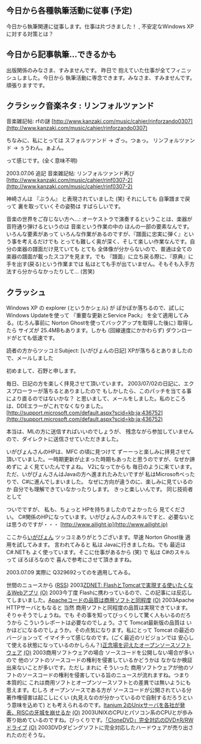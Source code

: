 ## 今日から各種執筆活動に従事 (予定)

今日から執筆関連に従事します。仕事は片づきました！ , 不安定なWindows XPに対する対策とは？






## 今日から記事執筆…できるかも


出版関係のみなさま、すみませんです。
昨日で 抱えていた仕事が全てフィニッシュしました。今日から 執筆活動に専念できます。みなさま、すみませんです。頑張りますです。

## クラシック音楽ネタ : リンフォルツァンド

音楽雑記帖: rfの謎
  [http://www.kanzaki.com/music/cahier/rinforzando0307](http://www.kanzaki.com/music/cahier/rinforzando0307)


ちなみに、私にとっては
スフォルツァンド
  → ざっ。つぁっ。
  リンフォルツァンド
  → ぅうわん。ぁよん。


って感じです。(全く意味不明)

2003.07.06 追記
音楽雑記帖: リンフォルツァンド再び
  [http://www.kanzaki.com/music/cahier/rinf0307-2](http://www.kanzaki.com/music/cahier/rinf0307-2)


神崎さんは 『ぶうん』 と表現されていました (笑)
それにしても 自筆譜まで戻って 裏を取っていくその姿勢は すばらしいです。

音楽の世界をご存じない方へ…: オーケストラで演奏するということは、楽器が音符通り弾けるというのは 音楽という作業の中の ほんの一部の要素なんです。いろんな要素があって いろんな作業があるのですが、『譜面に忠実に弾く』という事を考えるだけでも とっても難しく奥が深く、そして楽しい作業なんです。自分の楽器の譜面だけ見ていても とても 全体像が分からないので、普通は全ての楽器の譜面が載ったスコアを見ます。でも 『譜面』に立ち戻る際に、『原典』に手を出す(戻る)という作業までは 私はとても手が出ていません。そもそも入手方法すら分からなかったりして… (苦笑)

## クラッシュ


Windows XP の explorer (というかシェル) が ぽかぽか落ちるので、試しに Windows
Updateを使って 『重要な更新とService Pack』 を全て適用してみる。(むろん事前に
Norton Ghostを使ってバックアップを取得した後に)
取得したら サイズが 25.4MBもあります。しかも (回線速度にかかわらず) ダウンロードがとても低速です。


読者の方からツッコミSubject:  [いがぴょんの日記] XPが落ちるとありましたので、メールしました

 初めまして、石野と申します。

 毎日、日記の方を楽しく拝見させて頂いています。
2003/07/02の日記に、エクスプローラーが落ちるとありましたので もしかしたら、このパッチを当てる事により直るのではないかな？
と思いまして、メールをしました。私のところは、DDEエラーがこれでなくなりました。
[http://support.microsoft.com/default.aspx?scid=kb;ja;436752](http://support.microsoft.com/default.aspx?scid=kb;ja;436752)


本当は、MLの方に送信すればいいのでしょうが、 残念ながら参加していませんので、ダイレクトに送信させていただきました。

いがぴょんさんのHPは、MFC の頃に見つけて ずーーっと楽しみに拝見させて頂いていました。一時期更新が止まった時期もあったと思うのですが、なぜか諦めずに
よく見ていたんですよね。
V2になってからも 毎日のように来ています。ただ、いがぴょんさんはJavaの方へ進まれたみたいですが
私はMicrosoftべったりで、C#に進んでしまいました。
なぜに方向が違うのに、楽しみに見ているのか 自分でも理解できていなかったりします。
きっと楽しいんです。 同じ技術者として

ついでですが、 私も、ちょっと HPを持ちましたのでよかったら 見てください。
C#関係のHPになっています。いがぴょんさんのスキルですと、必要ないとは思うのですが・・・
[http://www.ailight.jp](http://www.ailight.jp)



ここから[いがぴょん](http://www.igapyon.jp/igapyon/diary/memo/memoigapyon.html)
ツッコミありがとうございます。早速 Norton Ghost後 適用を試してみます。
言われてみると 私は Javaに行きましたね。でも 最近は C#.NETも よく使っています。そこに仕事があるから
(笑)
で 私は C#のスキルって ぼろぼろなので 喜んで参考にさせて頂きますね。

2003.07.09 実際に Q329692ってのを適用してみる。



世間のニュースから ([RSS](ig030702-news.xml)) 2003[ZDNET: FlashとTomcatで実現する使いたくなるWebアプリ](http://www.zdnet.co.jp/developer/0307/01/dvn01.html) [(O)](http://www.zdnet.co.jp/developer/0307/01/dvn01.html) 2003今丁度 Flashに携わっているので、この記事には反応してしまいました。[Apacheコードの品質は商用ソフトと同程度](http://www.zdnet.co.jp/news/0307/02/nebt_04.html) [(O)](http://www.zdnet.co.jp/news/0307/02/nebt_04.html) 2003Apache HTTPサーバともなると 当然 商用ソフトと同程度の品質は実現できています。そりゃそうでしょうね。でも その事を知ってびっくりして驚く人もいるのだろうから こういうレポートは必要なのでしょう。さて Tomcat最新版の品質は いかほどになるのでしょうか。その点気になります。私にとって Tomcat の最近のバージョンって イマイチって感じなのです。(ごく最近のリビジョンでは 安心して使える状態になっているのかしらん？)[正念場を迎えたオープンソースソフトウェア](http://japan.cnet.com/news/pers/story/0,2000047682,20059081,00.htm) [(O)](http://japan.cnet.com/news/pers/story/0,2000047682,20059081,00.htm) 2003商用ソフトウェアの場合 ソースコードを公開しない場合が多いので 他のソフトのソースコードの権利を侵害しているかどうかは なかなか検証出来ないことが多いです。ただし まれに そういった 商用ソフトウェアが他のソフトのソースコードの権利を侵害している旨のニュースが流れますね。つまり 本質的に これは商用ソフトとオープンソースソフトとの差異では無いようにも思えます。むしろ オープンソースである方が ソースコードが公開されている分 著作権侵害は起こしにくい (丸見えなのが分かっているので自制するだろうという意味を込めて) とも考えられるのです。[Itanium 2のUnixサーバを各社が発表、RISCの牙城を崩せるか](http://japan.cnet.com/svc/rss?id=1261.47623.59441) [(O)](http://japan.cnet.com/svc/rss?id=1261.47623.59441) 2003UNIXのCPUとパソコン系のCPUとが歩み寄り始めているのですね。びっくりです。[「CloneDVD」完全対応のDVD±R/RWドライブ](http://www.zdnet.co.jp/news/0307/01/njbt_07.html) [(O)](http://www.zdnet.co.jp/news/0307/01/njbt_07.html) 2003DVDダビングソフトに完全対応したハードウェアが売り出されたのだそうな。